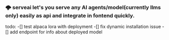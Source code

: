 ### 🌩️ serveai let's you serve any AI agents/model(currently llms only) easily as api and integrate in fontend quickly.
todo:
-[] test alpaca lora with deployment
-[] fix dynamic installation issue
-[] add endpoint for info about deployed model
